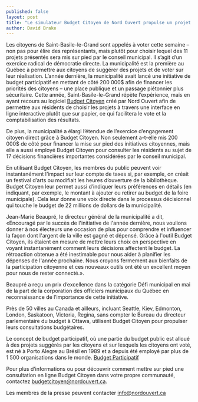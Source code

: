 ```yaml
---
published: false
layout: post
title: "Le simulateur Budget Citoyen de Nord Ouvert propulse un projet d'engagement citoyen pionnier"
author: David Brake
---
```


Les citoyens de Saint-Basile-le-Grand sont appelés à voter cette semaine – non pas pour élire des représentants, mais plutôt pour choisir lequel des 11 projets présentés sera mis sur pied par le conseil municipal. Il s’agit d’un exercice radical de démocratie directe. La municipalité est la première au Québec à permettre aux citoyens de suggérer des projets et de voter sur leur réalisation. L’année dernière, la municipalité avait lancé une initiative de budget participatif en mettant de côté 200 000$ afin de financer les priorités des citoyens – une place publique et un passage piétonnier plus sécuritaire. Cette année, Saint-Basile-le-Grand répète l’expérience, mais en ayant recours au logiciel [Budget Citoyen](http://www.budgetcitoyen.com) créé par Nord Ouvert afin de permettre aux résidents de choisir les projets à travers une interface en ligne interactive plutôt que sur papier, ce qui facilitera le vote et la comptabilisation des résultats.
 
De plus, la municipalité a élargi l’étendue de l’exercice d’engagement citoyen direct grâce à Budget Citoyen. Non seulement a-t-elle mis 200 000$ de côté pour financer la mise sur pied des initiatives citoyennes, mais elle a aussi employé Budget Citoyen pour consulter les résidents au sujet de 17 décisions financières importantes considérées par le conseil municipal.
 
En utilisant Budget Citoyen, les membres du public peuvent voir instantanément l’impact sur leur compte de taxes si, par exemple, on créait un festival d’arts ou modifiait les heures d’ouverture de la bibliothèque. Budget Citoyen leur permet aussi d’indiquer leurs préférences en détails (en indiquant, par exemple, le montant à ajouter ou retirer au budget de la foire municipale). Cela leur donne une voix directe dans le processus décisionnel qui touche le budget de 22 millions de dollars de la municipalité.
 
Jean-Marie Beaupré, le directeur général de la municipalité a dit, «Encouragé par le succès de l'initiative de l'année dernière, nous voulions donner à nos électeurs une occasion de plus pour comprendre et influencer la façon dont l'argent de la ville est gagné et dépensé. Grâce à l'outil Budget Citoyen, ils étaient en mesure de mettre leurs choix en perspective en voyant instantanément comment leurs décisions affectent le budget. La rétroaction obtenue a été inestimable pour nous aider à planifier les dépenses de l'année prochaine. Nous croyons fermement aux bienfaits de la participation citoyenne et ces nouveaux outils ont été un excellent moyen pour nous de rester connecté.».
 
Beaupré a reçu un prix d’excellence dans la catégorie Défi municipal en mai de la part de la corporation des officiers municipaux du Québec en reconnaissance de l’importance de cette initiative.
 
Près de 50 villes au Canada et ailleurs, incluant Seattle, Kiev, Edmonton, London, Saskatoon, Victoria, Regina, sans compter le Bureau du directeur parlementaire du budget à Ottawa, utilisent Budget Citoyen pour propulser leurs consultations budgétaires.
 
Le concept de budget participatif, où une partie du budget public est alloué à des projets suggérés par les citoyens et sur lesquels les citoyens ont voté, est né à Porto Alegre au Brésil en 1989 et a depuis été employé par plus de 1 500 organisations dans le monde. [Budget Participatif](http://www.participatorybudgeting.org/about-participatory-budgeting/where-has-it-worked/)
 
Pour plus d’informations ou pour découvrir comment mettre sur pied une consultation en ligne Budget Citoyen dans votre propre communauté, contactez budgetcitoyen@nordouvert.ca.
 
Les membres de la presse peuvent contacter info@nordouvert.ca
